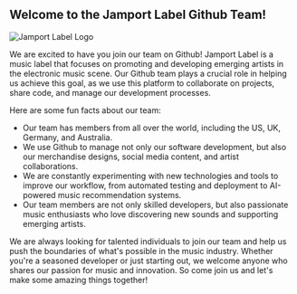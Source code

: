 ## Welcome to the Jamport Label Github Team!

![Jamport Label Logo](https://raw.githubusercontent.com/JamportLabel/Jamport-Label/main/assets/images/Jamport_transparent.png)

We are excited to have you join our team on Github! Jamport Label is a music label that focuses on promoting and developing emerging artists in the electronic music scene. Our Github team plays a crucial role in helping us achieve this goal, as we use this platform to collaborate on projects, share code, and manage our development processes.

Here are some fun facts about our team:

- Our team has members from all over the world, including the US, UK, Germany, and Australia.
- We use Github to manage not only our software development, but also our merchandise designs, social media content, and artist collaborations.
- We are constantly experimenting with new technologies and tools to improve our workflow, from automated testing and deployment to AI-powered music recommendation systems.
- Our team members are not only skilled developers, but also passionate music enthusiasts who love discovering new sounds and supporting emerging artists.

We are always looking for talented individuals to join our team and help us push the boundaries of what's possible in the music industry. Whether you're a seasoned developer or just starting out, we welcome anyone who shares our passion for music and innovation. So come join us and let's make some amazing things together!
